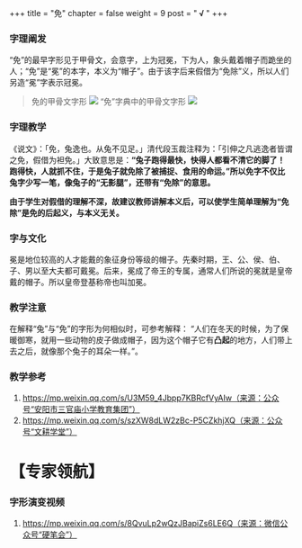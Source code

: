 +++
title = "免"
chapter = false
weight = 9
post = "<b> √ </b>"
+++
### 字理阐发
“免”的最早字形见于甲骨文，会意字，上为冠冕，下为人，象头戴着帽子而跪坐的人；“免”是“冕”的本字，本义为“帽子”。由于该字后来假借为“免除”义，所以人们另造“冕”字表示冠冕。

>免的甲骨文字形
![](images/免1.png)
“免”字典中的甲骨文字形
![](images/免2.png)

### 字理教学
《说文》：「免，兔逸也。从兔不见足。」清代段玉裁注释为：「引伸之凡逃逸者皆谓之免，假借为袒免。」大致意思是：**“兔子跑得最快，快得人都看不清它的脚了！跑得快，人就抓不住，于是兔子就免除了被捕捉、食用的命运。”所以免字不仅比兔字少写一笔，像兔子的“无影腿”，还带有“免除”的意思。**


**由于学生对假借的理解不深，故建议教师讲解本义后，可以使学生简单理解为“免除”是免的后起义，与本义无关。**
### 字与文化
冕是地位较高的人才能戴的象征身份等级的帽子。先秦时期，王、公、侯、伯、子、男以至大夫都可戴冕。后来，冕成了帝王的专属，通常人们所说的冕就是皇帝戴的帽子。所以皇帝登基称帝也叫加冕。
### 教学注意
在解释“兔”与“免”的字形为何相似时，可参考解释：
“人们在冬天的时候，为了保暖御寒，就用一些动物的皮子做成帽子，因为这个帽子它有**凸起**的地方，人们带上去之后，就像那个兔子的耳朵一样。”。
### 教学参考
1. https://mp.weixin.qq.com/s/U3M59_4Jbpp7KBRcfVyAIw（来源：公众号“安阳市三官庙小学教育集团”）
2. https://mp.weixin.qq.com/s/szXW8dLW2zBc-P5CZkhjXQ（来源：公众号“文耕学堂”）
# 【专家领航】
### 字形演变视频
1. https://mp.weixin.qq.com/s/8QvuLp2wQzJBapiZs6LE6Q（来源：微信公众号“硬笔会”）